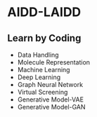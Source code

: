 # AIDD-LAIDD
## Learn by Coding 
- Data Handling
- Molecule Representation
- Machine Learning
- Deep Learning
- Graph Neural Network
- Virtual Screening
- Generative Model-VAE
- Generative Model-GAN

